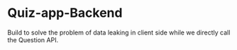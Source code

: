 # Quiz-app-Backend

Build to solve the problem of data leaking in client side while we directly call the Question API.
